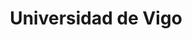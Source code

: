 ---
title: "Universidad de Vigo"
external_link: "https://www.uvigo.gal/universidade/comunicacion/novas/volta-actividade-presencial"
type: "galicia"
file_title: "Acuerdo Adaptación Enseñanza"
file_link: "https://www.uvigo.gal/sites/uvigo.gal/files/contents/paragraph-file/2020-06/20-21_medidas_docencia.pdf"
---